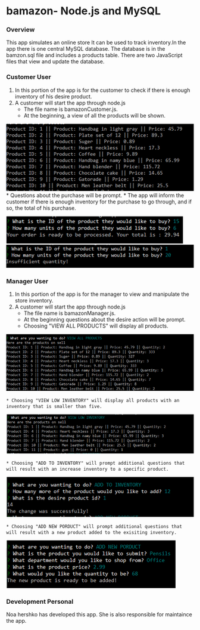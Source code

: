 # bamazon- Node.js and MySQL

### Overview

This app simulates an online store It can be used to track inventory.In the app there is one central MySQL database. The database is in the bamzon.sql file and includes a products table. There are two JavaScript files that view and update the database. 

### Customer User

1. In this portion of the app is for the customer to check if there is enough inventory of his desire product. 
2. A customer will start the app through node.js
	* The file name is bamazonCustomer.js.
	* At the beginning, a view of all the products will be shown.

![bamazon-table](https://github.com/n184/bamazon/blob/master/pic/bamazon-table.GIF)
	* Questions about the purchase will be prompt.
	* The app will inform the customer if there is enough inventory for the purchase to go through, and if so, the total of his purchase. 

![bamazon-sufficient](https://github.com/n184/bamazon/blob/master/pic/bamazon-sec.GIF)
![bamazon-insufficient](https://github.com/n184/bamazon/blob/master/pic/bamazon-insufficient.GIF)

### Manager User

1. In this portion of the app is for the manager to view and manipulate the store inventory. 
2. A customer will start the app through node.js
	* The file name is bamazonManager.js.
	* At the beginning questions about the desire action will be prompt.
	* Choosing "VIEW ALL PRODUCTS" will display all products.

![bamazon-view-all](https://github.com/n184/bamazon/blob/master/pic/bamazon-man-all.GIF)

	* Choosing "VIEW LOW INVENTORY" will display all products with an inventory that is smaller than five.

![bamazon-view-all](https://github.com/n184/bamazon/blob/master/pic/bamazon-man-low.GIF)

	* Choosing "ADD TO INVENTORY" will prompt additional questions that will result with an increase inventory to a specific product.

![bamazon-view-all](https://github.com/n184/bamazon/blob/master/pic/bamazon-man-inv.GIF)

	* Choosing "ADD NEW PORDUCT" will prompt additional questions that will result with a new product added to the exisiting inventory.

![bamazon-view-all](https://github.com/n184/bamazon/blob/master/pic/bamazon-man-new.GIF)

### Development Personal

Noa hershko has developed this app. She is also responsible for maintaince the app.


